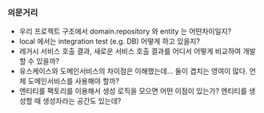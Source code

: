 ### 의문거리
* 우리 프로젝트 구조에서 domain.repository 와 entity 는 어떤차이일지?
* local 에서는 integration test (e.g. DB) 어떻게 하고 있을지?
* 레거시 서비스 호출 결과, 새로운 서비스 호출 결과를 어디서 어떻게 비교하여 개발 할 수 있을까?
* 유스케이스와 도메인서비스의 차이점은 이해했는데... 둘이 겹치는 영여이 많다. 언제 도메인서비스를 사용해야 할까?
* 엔티티를 팩토리를 이용해서 생성 로직을 모으면 어떤 이점이 있는가? 엔티티를 생성할 때 생성자라는 공간도 있는데?
